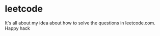 leetcode
========
It's all about my idea about how to solve the questions in leetcode.com. Happy hack
